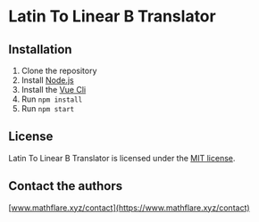 # Latin To Linear B Translator

## Installation

1. Clone the repository
2. Install [Node.js](https://nodejs.org/en/)
3. Install the [Vue Cli](https://cli.vuejs.org/guide/installation.html)
4. Run `npm install`
5. Run `npm start`

## License

Latin To Linear B Translator is licensed under the [MIT license](LICENSE).

## Contact the authors

[www.mathflare.xyz/contact](https://www.mathflare.xyz/contact)
